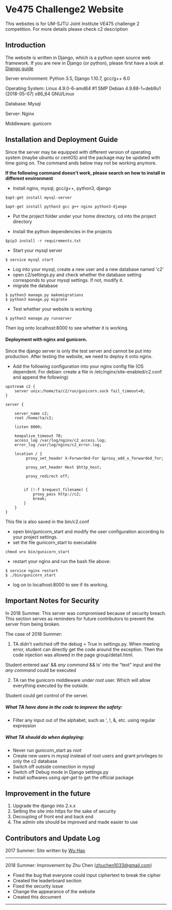 # Ve475 Challenge2 Website

This websites is for UM-SJTU Joint Institute VE475 challenge 2 competition. For more details please check c2 description

## Introduction

The website is written in Django, which is a python open source web framework. If you are new in Django (or python), please first have a look at [Django guide](https://www.djangoproject.com)

Server environment: Python 3.5, Django 1.10.7, gcc/g++ 6.0

Operating System: Linux 4.9.0-6-amd64 #1 SMP Debian 4.9.88-1+deb9u1 (2018-05-07) x86_64 GNU/Linux

Database: Mysql

Server: Nginx

Middleware: gunicorn

## Installation and Deployment Guide
Since the server may be equipped with different version of operating system (maybe ubuntu or centOS) and the package may be updated with time going on. The command ands below may not be working anymore.

**If the following command doesn't work, please search on how to install in different environment**

* Install nginx, mysql, gcc/g++, python3, django
```
$apt-get install mysql-server

$apt-get install python3 gcc g++ nginx python3-django
```
* Put the project folder under your home directory, cd into the project directory

* Install the python dependencies in the projects

```
$pip3 install -r requirements.txt
```
* Start your mysql server
```
$ service mysql start
```
* Log into your mysql, create a new user and a new database named 'c2'
* open c2/settings.py and check whether the database setting corresponds to your mysql settings. If not, modify it.
* migrate the database

```
$ python3 manage.py makemigrations
$ python3 manage.py migrate
```

* Test whether your website is working

```
$ python3 manage.py runserver
```
Then log onto localhost:8000 to see whether it is working.

#### Deployment with nginx and gunicorn.

Since the django server is only the test server and cannot be put into production. After testing the website, we need to deploy it onto nginx.

* Add the following configuration into your nginx config file (OS dependent. For debian: create a file in /etc/nginx/site-enabled/c2.conf and append the following)

```
upstream c2 {
    server unix:/home/ta/c2/run/gunicorn.sock fail_timeout=0;
}

server {

    server_name c2;
    root /home/ta/c2;

    listen 8000;

    keepalive_timeout 70;
    access_log /var/log/nginx/c2_access.log;
    error_log /var/log/nginx/c2_error.log;

    location / {
         proxy_set_header X-Forwarded-For $proxy_add_x_forwarded_for;

         proxy_set_header Host $http_host;

         proxy_redirect off;


        if (!-f $request_filename) {
            proxy_pass http://c2;
            break;
        }
    }
}
```
This file is also saved in the bin/c2.conf

* open bin/gunicorn_start and modify the user configuration according to your project settings.
* set the file gunicorn_start to executable
```
chmod u+x bin/gunicorn_start
```
* restart your nginx and run the bash file above:
```
$ service nginx restart
$ ./bin/gunicorn_start
```
* log on to localhost:8000 to see if its working.
## Important Notes for Security

In 2018 Summer. This server was compromised because of security breach. This section serves as reminders for future contributors to prevent the server from being broken.

The case of 2018 Summer:

1. TA didn't switched off the debug = True in settings.py. When meeting error, student can directly get the code around the exception. Then the code injection was allowed in the page group/detail.html.

Student entered aaa\' && *any command* && ls\' into the "text" input and the *any command* could be executed

2. TA ran the gunicorn middleware under *root* user. Which will allow everything executed by the outside.

Student could get control of the server.

##### What TA have done in the code to improve the safety:

* Filter any input out of the alphabet, such as \', \!, \&, etc. using regular expression

##### What TA should do when deploying:

* Never run gunicorn_start as *root*
* Create new users in mysql instead of root users and grant privileges to only the c2 database
* Switch off outside connection in mysql
* Switch off Debug mode in Django settings.py
* Install softwares using *apt-get* to get the official package


## Improvement in the future

1. Upgrade the django into 2.x.x
2. Setting the site into https for the sake of security
3. Decoupling of front end and back end
4. The admin site should be improved and made easier to use

## Contributors and Update Log

2017 Summer: Site written by [Wu Hao](https://github.com/wuhao21)

---
2018 Summer: Improvement by Zhu Chen (zhuchen1033@gmail.com)

* Fixed the bug that everyone could input ciphertext to break the cipher
* Created the leaderboard section
* Fixed the security issue
* Change the appearance of the website
* Created this document

---
